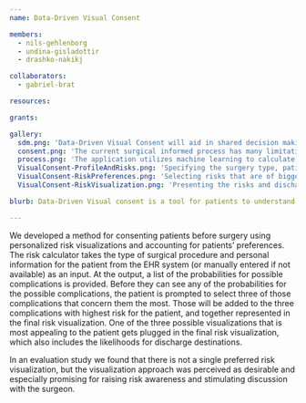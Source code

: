 ```yaml
---
name: Data-Driven Visual Consent

members:
  - nils-gehlenborg
  - undina-gisladottir
  - drashko-nakikj

collaborators:
  - gabriel-brat

resources:

grants:

gallery:
  sdm.png: 'Data-Driven Visual Consent will aid in shared decision making by allowing patients to take an active role in treatment planning.'
  consent.png: 'The current surgical informed process has many limitations that may lead to non-beneficial outcomes.'
  process.png: 'The application utilizes machine learning to calculate risk and renders a visualization based on patient preferences.'
  VisualConsent-ProfileAndRisks.png: 'Specifying the surgery type, patient profile and calculated risks based on that input'
  VisualConsent-RiskPreferences.png: 'Selecting risks that are of biggest concern to the patient'
  VisualConsent-RiskVisualization.png: 'Presenting the risks and discharge destinations to the patient based on their prefered visualization'

blurb: Data-Driven Visual consent is a tool for patients to understand the risk of pursuing a surgical intervention. The application calculates personalized risk scores using patient data and preferences and renders an intuitive visualization.

---
```


We developed a method for consenting patients before surgery using personalized risk visualizations and accounting for patients’ preferences. The risk calculator takes the type of surgical procedure and personal information for the patient from the EHR system (or manually entered if not available) as an input. At the output, a list of the probabilities for possible complications is provided. Before they can see any of the probabilities for the possible complications, the patient is prompted to select three of those complications that concern them the most. Those will be added to the three complications with highest risk for the patient, and together represented in the final risk visualization. One of the three possible visualizations that is most appealing to the patient gets plugged in the final risk visualization, which also includes the likelihoods for discharge destinations.

In an evaluation study we found that there is not a single preferred risk visualization, but the visualization approach was perceived as desirable and especially promising for raising risk awareness and stimulating discussion with the surgeon.
